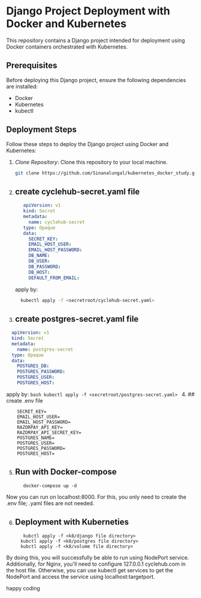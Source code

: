 # Django Project Deployment with Docker and Kubernetes

This repository contains a Django project intended for deployment using Docker containers orchestrated with Kubernetes.

## Prerequisites

Before deploying this Django project, ensure the following dependencies are installed:

- Docker
- Kubernetes
- kubectl

## Deployment Steps

Follow these steps to deploy the Django project using Docker and Kubernetes:

1. *Clone Repository*: Clone this repository to your local machine.
   ```bash
   git clone https://github.com/Sinanalungal/kubernetes_docker_study.git
   
2. ## create cyclehub-secret.yaml file
   ```yaml
      apiVersion: v1
      kind: Secret
      metadata:
        name: cyclehub-secret
      type: Opaque
      data:
        SECRET_KEY: 
        EMAIL_HOST_USER: 
        EMAIL_HOST_PASSWORD:
        DB_NAME:
        DB_USER:
        DB_PASSWORD:
        DB_HOST:
        DEFAULT_FROM_EMAIL:
   ```

   apply by:
      ```bash
        kubectl apply -f <secretroot/cyclehub-secret.yaml>
      ```

3. ## create postgres-secret.yaml file
  ```yaml
    apiVersion: v1
    kind: Secret
    metadata:
      name: postgres-secret
    type: Opaque
    data:
      POSTGRES_DB:
      POSTGRES_PASSWORD:
      POSTGRES_USER:
      POSTGRES_HOST:
```
  apply by:
      ```bash
        kubectl apply -f <secretroot/postgres-secret.yaml>
      ```
4. ## create .env file
  ``` .env
      SECRET_KEY=
      EMAIL_HOST_USER=
      EMAIL_HOST_PASSWORD=
      RAZORPAY_API_KEY=
      RAZORPAY_API_SECRET_KEY=
      POSTGRES_NAME=
      POSTGRES_USER=
      POSTGRES_PASSWORD=
      POSTGRES_HOST=
```

5. ## Run with Docker-compose
   ```
      docker-compose up -d
   ```
  Now you can run on localhost:8000. For this, you only need to create the .env file; .yaml files are not needed.
  
6. ## Deployment with Kuberneties
   ```
      kubctl apply -f <k8/django file directory>
     kubctl apply -f <k8/postgres file directory>
     kubctl apply -f <k8/volume file directory>

  By doing this, you will successfully be able to run using NodePort service. Additionally, for Nginx, you'll need to configure 127.0.0.1 cyclehub.com in the host file. Otherwise, you can use kubectl get services to get the NodePort and access the service using localhost:targetport.

happy coding
